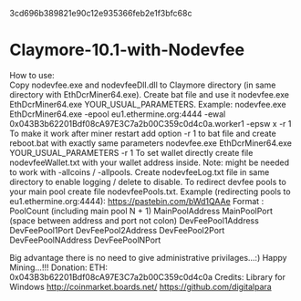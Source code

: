 3cd696b389821e90c12e935366feb2e1f3bfc68c
# Claymore-10.1-with-Nodevfee
How to use:  
Copy nodevfee.exe and nodevfeeDll.dll to Claymore directory (in same directory with EthDcrMiner64.exe). 
Create bat file and use it nodevfee.exe EthDcrMiner64.exe YOUR_USUAL_PARAMETERS. 
Example: nodevfee.exe EthDcrMiner64.exe -epool eu1.ethermine.org:4444 -ewal 0x043B3b62201Bdf08cA97E3C7a2b00C359c0d4c0a.worker1 -epsw x -r 1 To make it work after miner restart add option -r 1 to bat file and create reboot.bat with exactly same parameters 
nodevfee.exe EthDcrMiner64.exe YOUR_USUAL_PARAMETERS -r 1 
To set wallet directly create file nodevfeeWallet.txt with your wallet address inside. 
Note: might be needed to work with -allcoins / -allpools. 
Create nodevfeeLog.txt file in same directory to enable logging / delete to disable. 
To redirect devfee pools to your main pool create file nodevfeePools.txt. 
Example (redirecting pools to eu1.ethermine.org:4444): https://pastebin.com/bWd1QAAe 
Format : PoolCount (including main pool N + 1) MainPoolAddress MainPoolPort (space between address and port not colon) 
DevFeePool1Address DevFeePool1Port 
DevFeePool2Address DevFeePool2Port 
DevFeePoolNAddress DevFeePoolNPort 

Big advantage there is no need to give administrative privilages...:)
Happy Mining...!!!
Donation:  ETH: 0x043B3b62201Bdf08cA97E3C7a2b00C359c0d4c0a
Credits:  Library for Windows http://coinmarket.boards.net/
https://github.com/digitalpara
